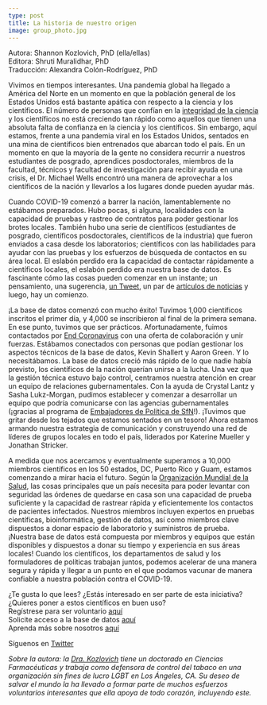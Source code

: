 ```yaml
---
type: post
title: La historia de nuestro origen
image: group_photo.jpg
---
```

<span class="grey-3">Autora:</span> Shannon Kozlovich, PhD (ella/ellas)\
<span class="grey-3">Editora:</span> Shruti Muralidhar, PhD\
<span class="grey-3">Traducción:</span> Alexandra Colón-Rodríguez, PhD

Vivimos en tiempos interesantes. Una pandemia global ha llegado a América del Norte en un momento en que la población general de los Estados Unidos está bastante apática con respecto a la ciencia y los científicos. El número de personas que confían en la [integridad de la ciencia](https://blogs.scientificamerican.com/observations/dis-trust-in-science/) y los científicos no está creciendo tan rápido como aquellos que tienen una absoluta falta de confianza en la ciencia y los científicos. Sin embargo, aquí estamos, frente a una pandemia viral en los Estados Unidos, sentados en una mina de científicos bien entrenados que abarcan todo el país. En un momento en que la mayoría de la gente no considera recurrir a nuestros estudiantes de posgrado, aprendices posdoctorales, miembros de la facultad, técnicos y facultad de investigación para recibir ayuda en una crisis, el Dr. Michael Wells encontró una manera de aprovechar a los científicos de la nación y llevarlos a los lugares donde pueden ayudar más.
 
Cuando COVID-19 comenzó a barrer la nación, lamentablemente no estábamos preparados. Hubo pocas, si alguna, localidades con la capacidad de pruebas y rastreo de contratos para poder gestionar los brotes locales. También hubo una serie de científicos (estudiantes de posgrado, científicos posdoctorales, científicos de la industria) que fueron enviados a casa desde los laboratorios; científicos con las habilidades para ayudar con las pruebas y los esfuerzos de búsqueda de contactos en su área local. El eslabón perdido era la capacidad de contactar rápidamente a científicos locales, el eslabón perdido era nuestra base de datos. Es fascinante cómo las cosas pueden comenzar en un instante; un pensamiento, una sugerencia, [un Tweet](https://twitter.com/mfwells5/status/1240359558696009729?s=20), un par de [artículos de noticias](https://covid19sci.org/in-the-news/) y luego, hay un comienzo.
 
¡La base de datos comenzó con mucho éxito! Tuvimos 1,000 científicos inscritos el primer día, y 4,000 se inscribieron al final de la primera semana. En ese punto, tuvimos que ser prácticos. Afortunadamente, fuimos contactados por [End Coronavirus](https://www.endcoronavirus.org/) con una oferta de colaboración y unir fuerzas. Estábamos conectados con personas que podían gestionar los aspectos técnicos de la base de datos, Kevin Shallert y Aaron Green. Y lo necesitábamos. La base de datos creció más rápido de lo que nadie había previsto, los científicos de la nación querían unirse a la lucha. Una vez que la gestión técnica estuvo bajo control, centramos nuestra atención en crear un equipo de relaciones gubernamentales. Con la ayuda de Crystal Lantz y Sasha Lukz-Morgan, pudimos establecer y comenzar a desarrollar un equipo que podría comunicarse con las agencias gubernamentales (¡gracias al programa de [Embajadores de Política de SfN](https://www.sfn.org/News-and-Calendar/Neuroscience-Quarterly/Spring-2016/~/link.aspx?_id=6CB36B8B086B4F879E90CC0E357A366F&_z=z)!). ¡Tuvimos que gritar desde los tejados que estamos sentados en un tesoro! Ahora estamos armando nuestra estrategia de comunicación y construyendo una red de líderes de grupos locales en todo el país, liderados por Katerine Mueller y Jonathan Stricker.
 
A medida que nos acercamos y eventualmente superamos a 10,000 miembros científicos en los 50 estados, DC, Puerto Rico y Guam, estamos comenzando a mirar hacia el futuro. Según la [Organización Mundial de la Salud](https://www.who.int/dg/speeches/detail/who-director-general-s-opening-remarks-at-the-media-briefing-on-covid-19--13-april-2020), las cosas principales que un país necesita para poder levantar con seguridad las órdenes de quedarse en casa son una capacidad de prueba suficiente y la capacidad de rastrear rápida y eficientemente los contactos de pacientes infectados. Nuestros miembros incluyen expertos en pruebas científicas, bioinformática, gestión de datos, así como miembros clave dispuestos a donar espacio de laboratorio y suministros de prueba. ¡Nuestra base de datos está compuesta por miembros y equipos que están disponibles y dispuestos a donar su tiempo y experiencia en sus áreas locales! Cuando los científicos, los departamentos de salud y los formuladores de políticas trabajan juntos, podemos acelerar de una manera segura y rápida y llegar a un punto en el que podamos vacunar de manera confiable a nuestra población contra el COVID-19.
 
 
¿Te gusta lo que lees? ¿Estás interesado en ser parte de esta iniciativa? ¿Quieres poner a estos científicos en buen uso?\
Regístrese para ser voluntario [aquí](https://covid19sci.org/join/)\
Solicite acceso a la base de datos [aquí](https://covid19sci.org/access/)\
Aprenda más sobre nosotros [aquí](https://covid19sci.org/)
 
Síguenos en [Twitter](https://twitter.com/COVID19_NSVD)
 
*Sobre la autora: la [Dra. Kozlovich](https://twitter.com/KozlovichS) tiene un doctorado en Ciencias Farmacéuticas y trabaja como defensora de control del tabaco en una organización sin fines de lucro LGBT en Los Ángeles, CA. Su deseo de salvar el mundo la ha llevado a formar parte de muchos esfuerzos voluntarios interesantes que ella apoya de todo corazón, incluyendo este.*

